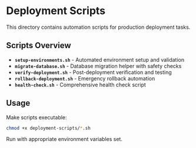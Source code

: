 # Deployment Scripts

This directory contains automation scripts for production deployment tasks.

## Scripts Overview

- **`setup-environments.sh`** - Automated environment setup and validation
- **`migrate-database.sh`** - Database migration helper with safety checks
- **`verify-deployment.sh`** - Post-deployment verification and testing
- **`rollback-deployment.sh`** - Emergency rollback automation
- **`health-check.sh`** - Comprehensive health check script

## Usage

Make scripts executable:
```bash
chmod +x deployment-scripts/*.sh
```

Run with appropriate environment variables set.